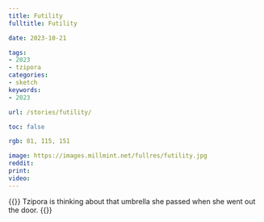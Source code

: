 ```yaml
---
title: Futility
fulltitle: Futility

date: 2023-10-21

tags:
- 2023
- tzipora
categories:
- sketch
keywords:
- 2023

url: /stories/futility/

toc: false

rgb: 81, 115, 151

image: https://images.millmint.net/fullres/futility.jpg
reddit:
print:
video:
---
```

{{<hint caption>}}
Tzipora is thinking about that umbrella she passed when she went out the door.
{{</hint>}}